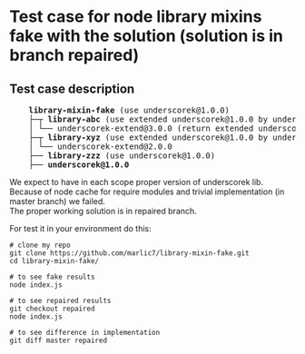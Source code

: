 #  Test case for node library mixins fake with the solution (solution is in branch repaired)

## Test case description

<pre>
    <b>library-mixin-fake</b> (use underscorek@1.0.0)
    ├─┬ <b>library-abc</b> (use extended underscorek@1.0.0 by underscorek-extend@3.0.0)
    │ └── underscorek-extend@3.0.0 (return extended underscorek@1.0.0)
    ├─┬ <b>library-xyz</b> (use extended underscorek@1.0.0 by underscorek-extend@2.0.0)
    │ └── underscorek-extend@2.0.0
    ├── <b>library-zzz</b> (use underscorek@1.0.0)
    ├── <b>underscorek@1.0.0</b>
</pre>

We expect to have in each scope proper version of underscorek lib. <br>
Because of node cache for require modules and trivial implementation (in master branch) we failed. <br>
The proper working solution is in repaired branch.

For test it in your environment do this:

```
# clone my repo
git clone https://github.com/marlic7/library-mixin-fake.git
cd library-mixin-fake/

# to see fake results
node index.js

# to see repaired results
git checkout repaired
node index.js

# to see difference in implementation
git diff master repaired
```

